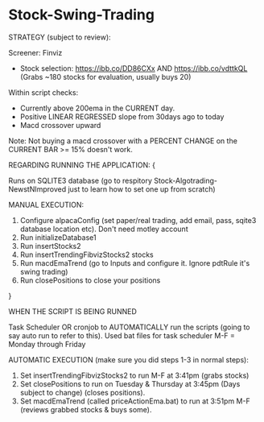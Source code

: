# Stock-Swing-Trading

STRATEGY (subject to review):

Screener: Finviz
- Stock selection: https://ibb.co/DD86CXx AND https://ibb.co/vdttkQL   (Grabs ~180 stocks for evaluation, usually buys 20)


Within script checks:
- Currently above 200ema in the CURRENT day.
- Positive LINEAR REGRESSED slope from 30days ago to today
- Macd crossover upward


Note: Not buying a macd crossover with a PERCENT CHANGE on the CURRENT BAR >= 15% doesn't work.










REGARDING RUNNING THE APPLICATION:
{

Runs on SQLITE3 database (go to respitory Stock-Algotrading-NewstNImproved just to learn how to set one up from scratch)


MANUAL EXECUTION:
1. Configure alpacaConfig (set paper/real trading, add email, pass, sqite3 database location etc). Don't need motley account
2. Run initializeDatabase1
3. Run insertStocks2
4. Run insertTrendingFibvizStocks2 stocks
5. Run macdEmaTrend (go to Inputs and configure it. Ignore pdtRule it's swing trading)
6. Run closePositions to close your positions


}




WHEN THE SCRIPT IS BEING RUNNED

Task Scheduler OR cronjob to AUTOMATICALLY run the scripts (going to say auto run to refer to this). Used bat files for task scheduler
M-F = Monday through Friday

AUTOMATIC EXECUTION (make sure you did steps 1-3 in normal steps):
1. Set insertTrendingFibvizStocks2 to run M-F at 3:41pm (grabs stocks)
2. Set closePositions to run on Tuesday & Thursday at 3:45pm (Days subject to change) (closes positions).
3. Set macdEmaTrend (called priceActionEma.bat) to run at 3:51pm M-F (reviews grabbed stocks & buys some).








